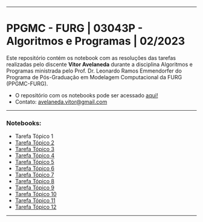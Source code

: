 ------------------------------------------------------------------------------------------------------------------
# PPGMC - FURG | 03043P - Algoritmos e Programas | 02/2023

Este repositório contém os notebook com as resoluções das tarefas realizadas pelo discente **Vitor Avelaneda** durante a disciplina Algoritmos e Programas ministrada pelo Prof. Dr. Leonardo Ramos Emmendorfer do Programa de Pós-Graduação em Modelagem Computacional da FURG (PPGMC-FURG).

* O repositório com os notebooks pode ser acessado [aqui!](https://github.com/vitoravelaneda/03043P-Algoritmos_e_Programas-PPGMC-FURG)
* Contato: avelaneda.vitor@gmail.com

------------------------------------------------------------------------------------------------------------------

### Notebooks:
* Tarefa Tópico 1
* [Tarefa Tópico 2]()
* [Tarefa Tópico 3](https://github.com/vitoravelaneda/03043P-Algoritmos_e_Programas-PPGMC-FURG/blob/main/notebooks/tarefa_topico_3.ipynb)
* [Tarefa Tópico 4](https://github.com/vitoravelaneda/03043P-Algoritmos_e_Programas-PPGMC-FURG/blob/main/notebooks/tarefa_topico_4.ipynb)
* [Tarefa Tópico 5](https://github.com/vitoravelaneda/03043P-Algoritmos_e_Programas-PPGMC-FURG/blob/main/notebooks/tarefa_topico_5.ipynb)
* [Tarefa Tópico 6](https://github.com/vitoravelaneda/03043P-Algoritmos_e_Programas-PPGMC-FURG/blob/main/notebooks/tarefa_topico_6.ipynb)
* [Tarefa Tópico 7](https://github.com/vitoravelaneda/03043P-Algoritmos_e_Programas-PPGMC-FURG/blob/main/notebooks/tarefa_topico_7.ipynb)
* [Tarefa Tópico 8]()
* [Tarefa Tópico 9]()
* [Tarefa Tópico 10]()
* [Tarefa Tópico 11]()
* [Tarefa Tópico 12]()

------------------------------------------------------------------------------------------------------------------
